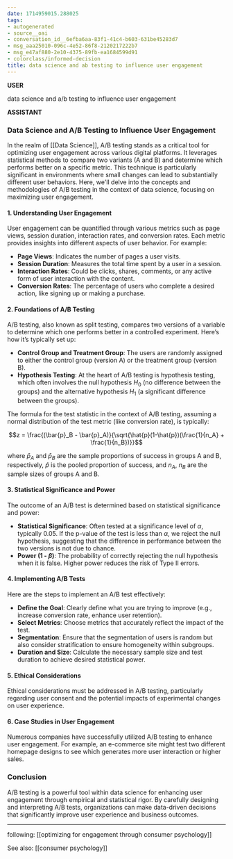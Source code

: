 ```yaml
---
date: 1714959015.288025
tags:
- autogenerated
- source__oai
- conversation_id__6efba6aa-83f1-41c4-b603-631be45283d7
- msg_aaa25010-096c-4e52-86f8-2120217222b7
- msg_e47af880-2e10-4375-89fb-ea1684599d91
- colorclass/informed-decision
title: data science and ab testing to influence user engagement
---
```


**USER**

data science and a/b testing to influence user engagement


**ASSISTANT**

### Data Science and A/B Testing to Influence User Engagement

In the realm of [[Data Science]], A/B testing stands as a critical tool for optimizing user engagement across various digital platforms. It leverages statistical methods to compare two variants (A and B) and determine which performs better on a specific metric. This technique is particularly significant in environments where small changes can lead to substantially different user behaviors. Here, we'll delve into the concepts and methodologies of A/B testing in the context of data science, focusing on maximizing user engagement.

#### 1. **Understanding User Engagement**

User engagement can be quantified through various metrics such as page views, session duration, interaction rates, and conversion rates. Each metric provides insights into different aspects of user behavior. For example:

- **Page Views**: Indicates the number of pages a user visits.
- **Session Duration**: Measures the total time spent by a user in a session.
- **Interaction Rates**: Could be clicks, shares, comments, or any active form of user interaction with the content.
- **Conversion Rates**: The percentage of users who complete a desired action, like signing up or making a purchase.

#### 2. **Foundations of A/B Testing**

A/B testing, also known as split testing, compares two versions of a variable to determine which one performs better in a controlled experiment. Here’s how it’s typically set up:

- **Control Group and Treatment Group**: The users are randomly assigned to either the control group (version A) or the treatment group (version B).
- **Hypothesis Testing**: At the heart of A/B testing is hypothesis testing, which often involves the null hypothesis $H_0$ (no difference between the groups) and the alternative hypothesis $H_1$ (a significant difference between the groups).

The formula for the test statistic in the context of A/B testing, assuming a normal distribution of the test metric (like conversion rate), is typically:

$$z = \frac{(\bar{p}_B - \bar{p}_A)}{\sqrt{\hat{p}(1-\hat{p})(\frac{1}{n_A} + \frac{1}{n_B})}}$$

where $\bar{p}_A$ and $\bar{p}_B$ are the sample proportions of success in groups A and B, respectively, $\hat{p}$ is the pooled proportion of success, and $n_A$, $n_B$ are the sample sizes of groups A and B.

#### 3. **Statistical Significance and Power**

The outcome of an A/B test is determined based on statistical significance and power:
  
- **Statistical Significance**: Often tested at a significance level of $\alpha$, typically 0.05. If the p-value of the test is less than $\alpha$, we reject the null hypothesis, suggesting that the difference in performance between the two versions is not due to chance.
- **Power (1 - $\beta$)**: The probability of correctly rejecting the null hypothesis when it is false. Higher power reduces the risk of Type II errors.

#### 4. **Implementing A/B Tests**

Here are the steps to implement an A/B test effectively:

- **Define the Goal**: Clearly define what you are trying to improve (e.g., increase conversion rate, enhance user retention).
- **Select Metrics**: Choose metrics that accurately reflect the impact of the test.
- **Segmentation**: Ensure that the segmentation of users is random but also consider stratification to ensure homogeneity within subgroups.
- **Duration and Size**: Calculate the necessary sample size and test duration to achieve desired statistical power.

#### 5. **Ethical Considerations**

Ethical considerations must be addressed in A/B testing, particularly regarding user consent and the potential impacts of experimental changes on user experience.

#### 6. **Case Studies in User Engagement**

Numerous companies have successfully utilized A/B testing to enhance user engagement. For example, an e-commerce site might test two different homepage designs to see which generates more user interaction or higher sales.

### Conclusion

A/B testing is a powerful tool within data science for enhancing user engagement through empirical and statistical rigor. By carefully designing and interpreting A/B tests, organizations can make data-driven decisions that significantly improve user experience and business outcomes.


---


following: [[optimizing for engagement through consumer psychology]]

See also: [[consumer psychology]]